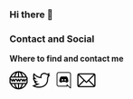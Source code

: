 ### Hi there 👋

### Contact and Social
**Where to find and contact me**  

[![Website](https://github.com/jougito/jougito/blob/master/images/www.png)](https://jougito.com)&nbsp;
[![Twitter](https://github.com/jougito/jougito/blob/master/images/twitter.png)](https://twitter.com/Jougito)&nbsp;
[![Discord](https://github.com/jougito/jougito/blob/master/images/discord.png)](https://discord.com/invite/74gVSf7)&nbsp;
[![Email](https://github.com/jougito/jougito/blob/master/images/mail.png)](mailto:jorge@dev-jougito.com)
